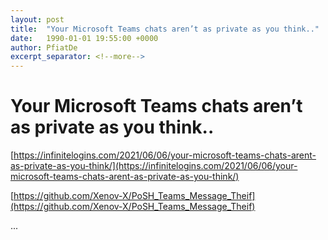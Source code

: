 ```yaml
---
layout: post
title:  "Your Microsoft Teams chats aren’t as private as you think.."
date:   1990-01-01 19:55:00 +0000
author: PfiatDe
excerpt_separator: <!--more-->
---
```


# Your Microsoft Teams chats aren’t as private as you think..

[https://infinitelogins.com/2021/06/06/your-microsoft-teams-chats-arent-as-private-as-you-think/](https://infinitelogins.com/2021/06/06/your-microsoft-teams-chats-arent-as-private-as-you-think/)

[https://github.com/Xenov-X/PoSH_Teams_Message_Theif](https://github.com/Xenov-X/PoSH_Teams_Message_Theif)

...
<!--more-->
